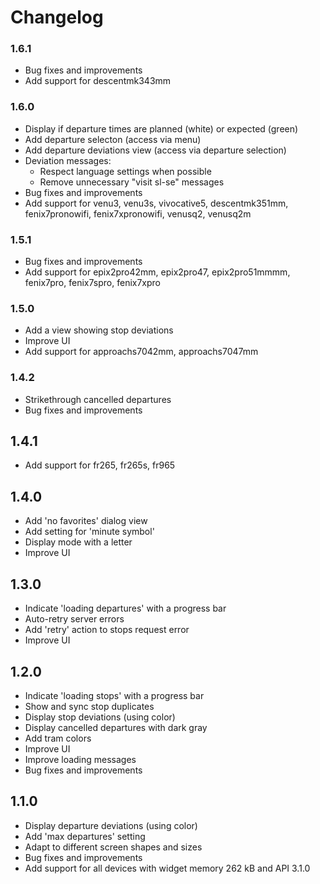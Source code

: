 # Changelog

### 1.6.1

- Bug fixes and improvements
- Add support for descentmk343mm

### 1.6.0

- Display if departure times are planned (white) or expected (green)
- Add departure selecton (access via menu)
- Add departure deviations view (access via departure selection)
- Deviation messages:
  - Respect language settings when possible
  - Remove unnecessary "visit sl-se" messages
- Bug fixes and improvements
- Add support for venu3, venu3s, vivocative5, descentmk351mm, fenix7pronowifi, fenix7xpronowifi, venusq2, venusq2m

### 1.5.1

- Bug fixes and improvements
- Add support for epix2pro42mm, epix2pro47, epix2pro51mmmm, fenix7pro, fenix7spro, fenix7xpro

### 1.5.0

- Add a view showing stop deviations
- Improve UI
- Add support for approachs7042mm, approachs7047mm

### 1.4.2

- Strikethrough cancelled departures
- Bug fixes and improvements

## 1.4.1

- Add support for fr265, fr265s, fr965

## 1.4.0

- Add 'no favorites' dialog view
- Add setting for 'minute symbol'
- Display mode with a letter
- Improve UI

## 1.3.0

- Indicate 'loading departures' with a progress bar
- Auto-retry server errors
- Add 'retry' action to stops request error
- Improve UI

## 1.2.0

- Indicate 'loading stops' with a progress bar
- Show and sync stop duplicates
- Display stop deviations (using color)
- Display cancelled departures with dark gray
- Add tram colors
- Improve UI
- Improve loading messages
- Bug fixes and improvements

## 1.1.0

- Display departure deviations (using color)
- Add 'max departures' setting
- Adapt to different screen shapes and sizes
- Bug fixes and improvements
- Add support for all devices with widget memory 262 kB and API 3.1.0
